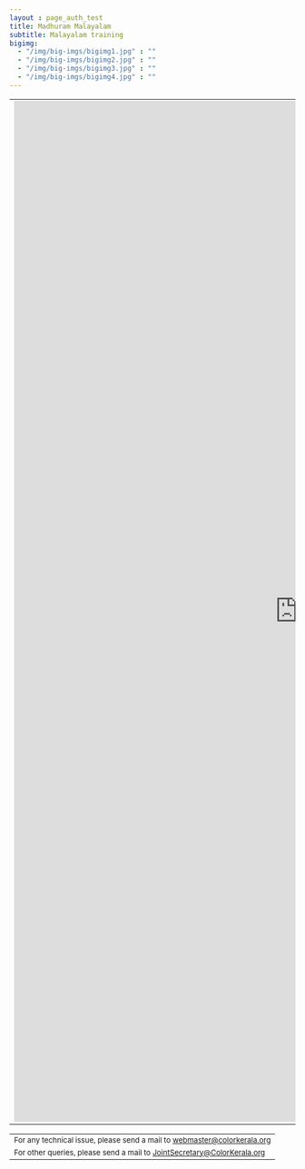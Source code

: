 ```yaml
---
layout : page_auth_test
title: Madhuram Malayalam
subtitle: Malayalam training 
bigimg:
  - "/img/big-imgs/bigimg1.jpg" : ""
  - "/img/big-imgs/bigimg2.jpg" : ""
  - "/img/big-imgs/bigimg3.jpg" : ""
  - "/img/big-imgs/bigimg4.jpg" : ""
---
```


<table align="center" style="border:0"> 
 <tr style="border:0;background:transparent">
   <td style="border:0"> 
     <iframe src="https://docs.google.com/forms/d/e/1FAIpQLSfNHpm_ZjvLTdIj6cKxZrCKMtPJXNnyWZF6k2cOI4-unVKaMg/viewform?usp=sf_link"
             width="999" height="1800" frameborder="0" marginheight="0" marginwidth="0">Loading...</iframe>
     </td></tr>
  </table>
  <table>
  <tr style="border:0;background:transparent">
   <td style="border:0"> <font size="2"> For any technical issue, please send a mail to <u> webmaster@colorkerala.org </u></font></td></tr>
  <tr style="border:0;background:transparent">
    <td style="border:0">  <font size="2">For other queries, please send a mail to <u> JointSecretary@ColorKerala.org </u></font></td></tr>
  </table>
